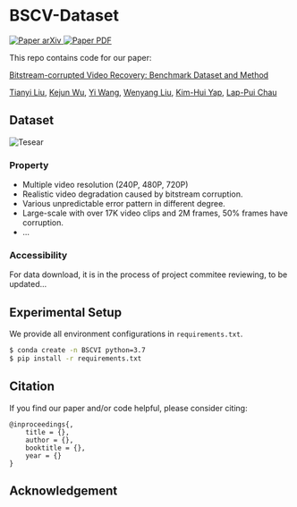 # BSCV-Dataset

<p align="left">
    <a href=''>
      <img src='https://img.shields.io/badge/Paper-arXiv-green?style=plastic&logo=arXiv&logoColor=green' alt='Paper arXiv'>
    </a>
    <a href=''>
      <img src='https://img.shields.io/badge/Paper-PDF-red?style=plastic&logo=adobeacrobatreader&logoColor=red' alt='Paper PDF'>
    </a>
</p>

This repo contains code for our paper:

[Bitstream-corrupted Video Recovery: Benchmark Dataset and Method]()

[Tianyi Liu](), [Kejun Wu](), [Yi Wang](), [Wenyang Liu](), [Kim-Hui Yap](), [Lap-Pui Chau]()

## Dataset

![Tesear](teaser_v6_00.png)

### Property
- Multiple video resolution (240P, 480P, 720P)
- Realistic video degradation caused by bitstream corruption.
- Various unpredictable error pattern in different degree.
- Large-scale with over 17K video clips and 2M frames, 50% frames have corruption.
- ...

### Accessibility
For data download, it is in the process of project commitee reviewing, to be updated...



## Experimental Setup
We provide all environment configurations in ``requirements.txt``.

```bash
$ conda create -n BSCVI python=3.7
$ pip install -r requirements.txt
```

<!-- Similar CUDA version should also be acceptable with corresponding version control for ``torch`` and ``torchvision``.
We refer the authors to [Generation](generation/README.md) and [Experiment](baselines/README.md) for details on quetsion-answer
generation, balancing, data split, and baseline experiments. For these two functionalities, please checkout the corresponding
sub-directory for code and instructions. -->

## Citation
If you find our paper and/or code helpful, please consider citing:
```
@inproceedings{,
    title = {},
    author = {},
    booktitle = {},
    year = {}
}
```

## Acknowledgement

